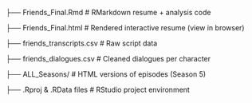 
├── Friends_Final.Rmd          # RMarkdown resume + analysis code

├── Friends_Final.html         # Rendered interactive resume (view in browser)

├── friends_transcripts.csv    # Raw script data

├── friends_dialogues.csv      # Cleaned dialogues per character

├── ALL_Seasons/               # HTML versions of episodes (Season 5)

├── .Rproj & .RData files      # RStudio project environment
